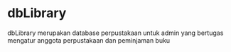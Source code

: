 # dbLibrary
dbLibrary merupakan database perpustakaan untuk admin yang bertugas mengatur anggota perpustakaan dan peminjaman buku
